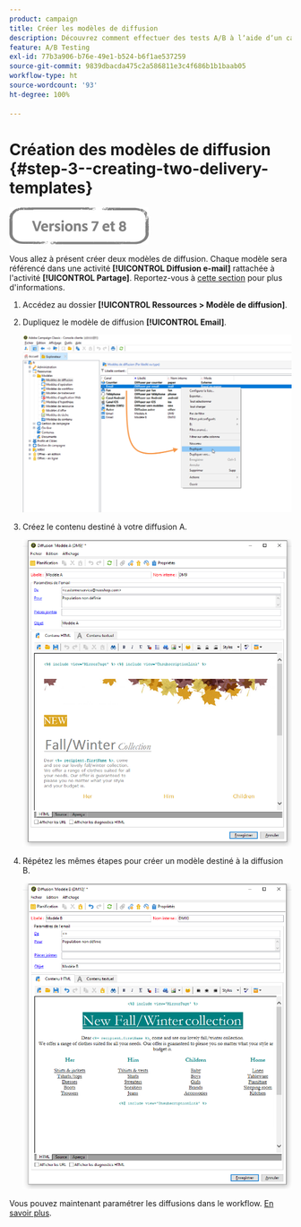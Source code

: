 ```yaml
---
product: campaign
title: Créer les modèles de diffusion
description: Découvrez comment effectuer des tests A/B à lʼaide dʼun cas dʼutilisation spécifique
feature: A/B Testing
exl-id: 77b3a906-b76e-49e1-b524-b6f1ae537259
source-git-commit: 9839dbacda475c2a586811e3c4f686b1b1baab05
workflow-type: ht
source-wordcount: '93'
ht-degree: 100%

---
```


# Création des modèles de diffusion {#step-3--creating-two-delivery-templates}

![](../../assets/common.svg)

Vous allez à présent créer deux modèles de diffusion. Chaque modèle sera référencé dans une activité **[!UICONTROL Diffusion e-mail]** rattachée à l&#39;activité **[!UICONTROL Partage]**. Reportez-vous à [cette section](about-templates.md) pour plus d&#39;informations.

1. Accédez au dossier **[!UICONTROL Ressources > Modèle de diffusion]**.
1. Dupliquez le modèle de diffusion **[!UICONTROL Email]**.

   ![](assets/use_case_abtesting_deliverymodel_001.png)

1. Créez le contenu destiné à votre diffusion A.

   ![](assets/use_case_abtesting_deliverymodel_002.png)

1. Répétez les mêmes étapes pour créer un modèle destiné à la diffusion B.

   ![](assets/use_case_abtesting_deliverymodel_003.png)

Vous pouvez maintenant paramétrer les diffusions dans le workflow. [En savoir plus](a-b-testing-uc-configuring-deliveries.md).
